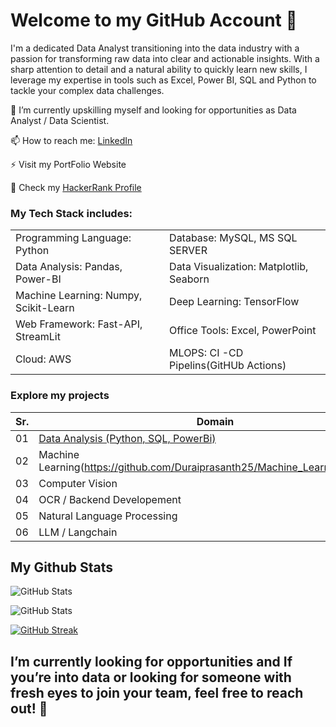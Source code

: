 # Welcome to my GitHub Account 👋

I'm a dedicated Data Analyst transitioning into the data industry with a passion for transforming raw data into clear and actionable insights. With a sharp attention to detail and a natural ability to quickly learn new skills, I leverage my expertise in tools such as Excel, Power BI, SQL and Python to tackle your complex data challenges.

🔭 I’m currently upskilling myself and looking for opportunities as Data Analyst / Data Scientist.

📫 How to reach me: [LinkedIn](https://www.linkedin.com/in/duraiprasanth25/)

⚡ Visit my PortFolio Website

🐍 Check my [HackerRank Profile](https://www.hackerrank.com/profile/sdprasanth_5)

### My Tech Stack includes:

|          |          | 
|----------|----------|
| Programming Language: Python|  Database: MySQL, MS SQL SERVER |
| Data Analysis: Pandas, Power-BI  | Data Visualization: Matplotlib, Seaborn|
| Machine Learning: Numpy, Scikit-Learn| Deep Learning: TensorFlow | 
| Web Framework: Fast-API, StreamLit | Office Tools: Excel, PowerPoint| 
| Cloud: AWS | MLOPS: CI -CD Pipelins(GitHUb Actions)| 

### Explore my projects
| Sr. | Domain| No.|
|----------|----------|----------|
| 01 | [Data Analysis (Python, SQL, PowerBi)](https://github.com/Duraiprasanth25/bi-dashboards)| 3 |
| 02 | Machine Learning(https://github.com/Duraiprasanth25/Machine_Learning_Projects)| 2 |
| 03 | Computer Vision| .. |
| 04 | OCR / Backend Developement| 1 |
| 05 | Natural Language Processing| .. |
| 06 | LLM / Langchain| .. |

## My Github Stats
![GitHub Stats](https://github-readme-stats.vercel.app/api/top-langs/?username=Duraiprasanth25&show_icons=true&theme=radical)


![GitHub Stats](https://github-readme-stats.vercel.app/api?username=Duraiprasanth25&show_icons=true&theme=radical)


[![GitHub Streak](https://github-readme-streak-stats.herokuapp.com/?user=Duraiprasanth25&theme=dark)](https://git.io/streak-stats)


## I’m currently looking for opportunities and If you’re into data or looking for someone with fresh eyes to join your team, feel free to reach out! 🎿







